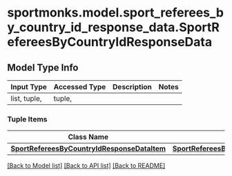 # sportmonks.model.sport_referees_by_country_id_response_data.SportRefereesByCountryIdResponseData

## Model Type Info
Input Type | Accessed Type | Description | Notes
------------ | ------------- | ------------- | -------------
list, tuple,  | tuple,  |  | 

### Tuple Items
Class Name | Input Type | Accessed Type | Description | Notes
------------- | ------------- | ------------- | ------------- | -------------
[**SportRefereesByCountryIdResponseDataItem**](SportRefereesByCountryIdResponseDataItem.md) | [**SportRefereesByCountryIdResponseDataItem**](SportRefereesByCountryIdResponseDataItem.md) | [**SportRefereesByCountryIdResponseDataItem**](SportRefereesByCountryIdResponseDataItem.md) |  | 

[[Back to Model list]](../../README.md#documentation-for-models) [[Back to API list]](../../README.md#documentation-for-api-endpoints) [[Back to README]](../../README.md)

